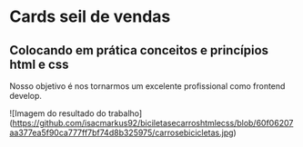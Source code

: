# Cards seil de vendas
## Colocando em prática conceitos e princípios html e css

Nosso objetivo é nos tornarmos um excelente profissional como frontend
develop.

![Imagem do resultado do trabalho] (https://github.com/isacmarkus92/biciletasecarroshtmlecss/blob/60f06207aa377ea5f90ca777ff7bf74d8b325975/carrosebicicletas.jpg)
